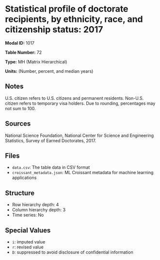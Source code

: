 # Statistical profile of doctorate recipients, by ethnicity, race, and citizenship status: 2017

**Modal ID:** 1017

**Table Number:** 72

**Type:** MH (Matrix Hierarchical)

**Units:** (Number, percent, and median years)

## Notes

U.S. citizen refers to U.S. citizens and permanent residents. Non-U.S. citizen refers to temporary visa holders. Due to rounding, percentages may not sum to 100.

## Sources

National Science Foundation, National Center for Science and Engineering Statistics, Survey of Earned Doctorates, 2017.

## Files

- `data.csv`: The table data in CSV format
- `croissant_metadata.json`: ML Croissant metadata for machine learning applications

## Structure

- Row hierarchy depth: 4
- Column hierarchy depth: 3
- Time series: No

## Special Values

- `i`: imputed value
- `r`: revised value
- `D`: suppressed to avoid disclosure of confidential information
